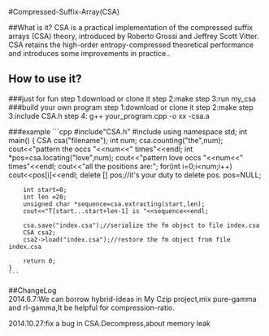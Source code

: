 #Compressed-Suffix-Array(CSA)

##What is it?
	 CSA is a practical implementation of the compressed suffix arrays (CSA) theory, introduced by Roberto Grossi and Jeffrey Scott Vitter. CSA retains the high-order entropy-compressed theoretical performance and introduces some improvements in practice..
## How to use it?
###just for fun
	 step 1:download or clone it
	 step 2:make
	 step 3:run my_csa
###build your own program
	 step 1:download or clone it
	 step 2:make
	 step 3:include CSA.h
	 step 4: g++ your_program.cpp -o xx -csa.a

###example
	```cpp
	#include"CSA.h"
	#include<iostream>
	using namespace std;
	int main()
	{
		CSA csa("filename");
		int num;
		csa.counting("the",num);
		cout<<"pattern the occs "<<num<<" times"<<endl;
		int *pos=csa.locating("love",num);
		cout<<"pattern love occs "<<num<<" times"<<endl;
		cout<<"all the positions are:";
		for(int i=0;i<num;i++)
			cout<<pos[i]<<endl;
		delete [] pos;//it's your duty to delete pos.
		pos=NULL;

		int start=0;
		int len =20;
		unsigned char *sequence=csa.extracting(start,len);
		cout<<"T[start...start+len-1] is "<<sequence<<endl;

		csa.save("index.csa");//serialize the fm object to file index.csa
		CSA csa2;
		csa2->load("index.csa");//restore the fm object from file index.csa

		return 0;
	}
	```
##ChangeLog  
2014.6.7:We can borrow hybrid-ideas in My Czip project,mix pure-gamma and rl-gamma,It be helpful for compression-ratio.

2014.10.27:fix a bug in CSA.Decompress,about memory leak
